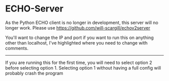 # ECHO-Server

As the Python ECHO client is no longer in development, this server will no longer work. Please use https://github.com/will-scargill/echov2server

You'll want to change the IP and port if you want to run this on anything other than localhost, I've highlighted where you need to change with comments.

--------------------

If you are running this for the first time, you will need to select option 2 before selecting option 1. Selecting option 1 without having a full config will probably crash the program
